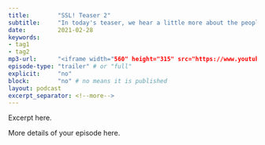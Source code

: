```yaml
---
title:        "SSL! Teaser 2"
subtitle:     "In today's teaser, we hear a little more about the people involved in Some Stutter, Luh! podcast. Team member, Luca Dinu, joins co-hosts Greg O'Grady and Katelyn Mayo to discuss their excitement about this project! Stay tuned for next week to meet the final member of our production team! And mark your calendars for our first full episode coming March 14th, 2021."
date:         2021-02-28
keywords:
- tag1
- tag2
mp3-url:      "<iframe width="560" height="315" src="https://www.youtube.com/embed/cnCfPQBgK54" title="YouTube video player" frameborder="0" allow="accelerometer; autoplay; clipboard-write; encrypted-media; gyroscope; picture-in-picture" allowfullscreen></iframe>"
episode-type: "trailer" # or "full"
explicit:     "no"
block:        "no" # no means it is published
layout: podcast
excerpt_separator: <!--more-->
---
```

Excerpt here.


<!--more-->

More details of your episode here.
